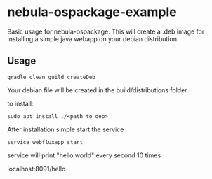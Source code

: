 # nebula-ospackage-example

Basic usage for nebula-ospackage. This will create a .deb image for installing a simple java webapp on your debian distribution. 

## Usage

```
gradle clean guild createDeb
```
Your debian file will be created in the build/distributions folder

to install:
```
sudo apt install ./<path to deb>
```

After installation simple start the service

```
service webfluxapp start
```

service will print "hello world" every second 10 times

localhost:8091/hello
